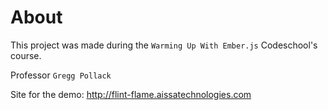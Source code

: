 # About
This project was made during the `Warming Up With Ember.js` Codeschool's course. 

Professor `Gregg Pollack`

Site for the demo: http://flint-flame.aissatechnologies.com

